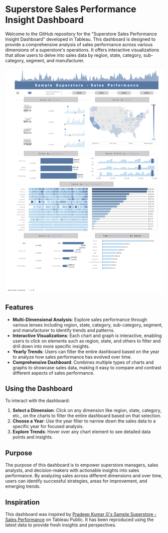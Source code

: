 # Superstore Sales Performance Insight Dashboard

Welcome to the GitHub repository for the "Superstore Sales Performance Insight Dashboard" developed in Tableau. This dashboard is designed to provide a comprehensive analysis of sales performance across various dimensions of a superstore's operations. It offers interactive visualizations that allow users to delve into sales data by region, state, category, sub-category, segment, and manufacturer.

![dashboard view](./dashboard.png "dashboard view")

## Features

- **Multi-Dimensional Analysis**: Explore sales performance through various lenses including region, state, category, sub-category, segment, and manufacturer to identify trends and patterns.
- **Interactive Visualizations**: Each chart and graph is interactive, enabling users to click on elements such as region, state, and others to filter and drill down into more specific insights.
- **Yearly Trends**: Users can filter the entire dashboard based on the year to analyze how sales performance has evolved over time.
- **Comprehensive Dashboard**: Combines multiple types of charts and graphs to showcase sales data, making it easy to compare and contrast different aspects of sales performance.

## Using the Dashboard

To interact with the dashboard:
1. **Select a Dimension**: Click on any dimension like region, state, category, etc., on the charts to filter the entire dashboard based on that selection.
2. **Choose a Year**: Use the year filter to narrow down the sales data to a specific year for focused analysis.
3. **Explore Trends**: Hover over any chart element to see detailed data points and insights.

## Purpose

The purpose of this dashboard is to empower superstore managers, sales analysts, and decision-makers with actionable insights into sales performance. By analyzing sales across different dimensions and over time, users can identify successful strategies, areas for improvement, and emerging trends.

## Inspiration

This dashboard was inspired by [Pradeep Kumar G's Sample Superstore - Sales Performance](https://public.tableau.com/app/profile/pradeepkumar.g/viz/SampleSuperstore-SalesPerformance/viz_) on Tableau Public. It has been reproduced using the latest data to provide fresh insights and perspectives.



